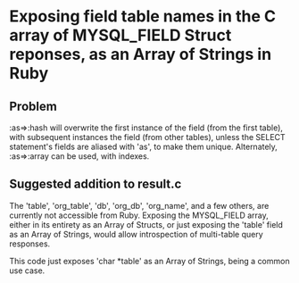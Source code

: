 # Exposing field table names in the C array of MYSQL_FIELD Struct reponses, as an Array of Strings in Ruby

## Problem
:as=>:hash will overwrite the first instance of the field (from the first table), with subsequent instances the field (from other tables), 
unless the SELECT statement's fields are aliased with 'as', to make them unique. Alternately, :as=>:array can be used, with indexes.

## Suggested addition to result.c

The 'table', 'org_table', 'db', 'org_db', 'org_name', and a few others, are currently not accessible from Ruby.
Exposing the MYSQL_FIELD array, either in its entirety as an Array of Structs, or just exposing the 'table' field 
as an Array of Strings, would allow introspection of multi-table query responses. 

This code just exposes 'char *table' as an Array of Strings, being a common use case. 



